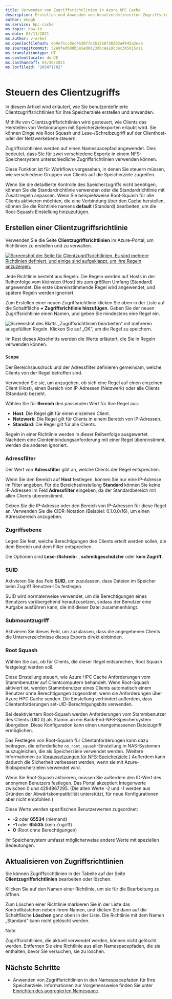 ```yaml
---
title: Verwenden von Zugriffsrichtlinien in Azure HPC Cache
description: Erstellen und Anwenden von benutzerdefinierten Zugriffsrichtlinien, um den Clientzugriff auf Speicherziele in Azure HPC Cache einzuschränken
author: ekpgh
ms.service: hpc-cache
ms.topic: how-to
ms.date: 03/11/2021
ms.author: v-erkel
ms.openlocfilehash: eb9e71cc8ec463077e3b12b8738203a4945a2eab
ms.sourcegitcommit: 32e0fedb80b5a5ed0d2336cea18c3ec3b5015ca1
ms.translationtype: HT
ms.contentlocale: de-DE
ms.lasthandoff: 03/30/2021
ms.locfileid: "103471782"
---
```

# <a name="control-client-access"></a>Steuern des Clientzugriffs

In diesem Artikel wird erläutert, wie Sie benutzerdefinierte Clientzugriffsrichtlinien für Ihre Speicherziele erstellen und anwenden.

Mithilfe von Clientzugriffsrichtlinien wird gesteuert, wie Clients das Herstellen von Verbindungen mit Speicherzielexporten erlaubt wird. Sie können Dinge wie Root Squash und Lese-/Schreibzugriff auf der Clienthost- oder der Netzwerkebene steuern.

Zugriffsrichtlinien werden auf einen Namespacepfad angewendet. Dies bedeutet, dass Sie für zwei verschiedene Exporte in einem NFS-Speichersystem unterschiedliche Zugriffsrichtlinien verwenden können.

Diese Funktion ist für Workflows vorgesehen, in denen Sie steuern müssen, wie verschiedene Gruppen von Clients auf die Speicherziele zugreifen.

Wenn Sie die detaillierte Kontrolle des Speicherzugriffs nicht benötigen, können Sie die Standardrichtlinie verwenden oder die Standardrichtlinie mit Zusatzregeln anpassen. Wenn Sie beispielsweise Root-Squash für alle Clients aktivieren möchten, die eine Verbindung über den Cache herstellen, können Sie die Richtlinie namens **default** (Standard) bearbeiten, um die Root-Squash-Einstellung hinzuzufügen.

## <a name="create-a-client-access-policy"></a>Erstellen einer Clientzugriffsrichtlinie

Verwenden Sie die Seite **Clientzugriffsrichtlinien** im Azure-Portal, um Richtlinien zu erstellen und zu verwalten. <!-- is there AZ CLI for this? -->

[![Screenshot der Seite für Clientzugriffsrichtlinien. Es sind mehrere Richtlinien definiert, und einige sind aufgeklappt, um ihre Regeln anzuzeigen.](media/policies-overview.png)](media/policies-overview.png#lightbox)

Jede Richtlinie besteht aus Regeln. Die Regeln werden auf Hosts in der Reihenfolge vom kleinsten (Host) bis zum größten Umfang (Standard) angewendet. Die erste übereinstimmende Regel wird angewendet, und spätere Regeln werden ignoriert.

Zum Erstellen einer neuen Zugriffsrichtlinie klicken Sie oben in der Liste auf die Schaltfläche **+ Zugriffsrichtlinie hinzufügen**. Geben Sie der neuen Zugriffsrichtlinie einen Namen, und geben Sie mindestens eine Regel ein.

![Screenshot des Blatts „Zugriffsrichtlinien bearbeiten“ mit mehreren ausgefüllten Regeln. Klicken Sie auf „OK“, um die Regel zu speichern.](media/add-policy.png)

Im Rest dieses Abschnitts werden die Werte erläutert, die Sie in Regeln verwenden können.

### <a name="scope"></a>`Scope`

Der Bereichsausdruck und der Adressfilter definieren gemeinsam, welche Clients von der Regel betroffen sind.

Verwenden Sie sie, um anzugeben, ob sich eine Regel auf einen einzelnen Client (Host), einen Bereich von IP-Adressen (Netzwerk) oder alle Clients (Standard) bezieht.

Wählen Sie für **Bereich** den passenden Wert für Ihre Regel aus:

* **Host**: Die Regel gilt für einen einzelnen Client.
* **Netzwerk**: Die Regel gilt für Clients in einem Bereich von IP-Adressen.
* **Standard**: Die Regel gilt für alle Clients.

Regeln in einer Richtlinie werden in dieser Reihenfolge ausgewertet. Nachdem eine Cienteinbindungsanforderung mit einer Regel übereinstimmt, werden die anderen ignoriert.

### <a name="address-filter"></a>Adressfilter

Der Wert von **Adressfilter** gibt an, welche Clients der Regel entsprechen.

Wenn Sie den Bereich auf **Host** festlegen, können Sie nur eine IP-Adresse im Filter angeben. Für die Bereichseinstellung **Standard** können Sie keine IP-Adressen im Feld **Adressfilter** eingeben, da der Standardbereich mit allen Clients übereinstimmt.

Geben Sie die IP-Adresse oder den Bereich von IP-Adressen für diese Regel an. Verwenden Sie die CIDR-Notation (Beispiel: 0.1.0.0/16), um einen Adressbereich anzugeben.

### <a name="access-level"></a>Zugriffsebene

Legen Sie fest, welche Berechtigungen den Clients erteilt werden sollen, die dem Bereich und dem Filter entsprechen.

Die Optionen sind **Lese-/Schreib-** , **schreibgeschützter** oder **kein Zugriff**.

### <a name="suid"></a>SUID

Aktivieren Sie das Feld **SUID**, um zuzulassen, dass Dateien im Speicher beim Zugriff Benutzer-IDs festlegen.

SUID wird normalerweise verwendet, um die Berechtigungen eines Benutzers vorübergehend heraufzusetzen, sodass der Benutzer eine Aufgabe ausführen kann, die mit dieser Datei zusammenhängt.

### <a name="submount-access"></a>Submountzugriff

Aktivieren Sie dieses Feld, um zuzulassen, dass die angegebenen Clients die Unterverzeichnisse dieses Exports direkt einbinden.

### <a name="root-squash"></a>Root Squash

Wählen Sie aus, ob für Clients, die dieser Regel entsprechen, Root Squash festgelegt werden soll.

Diese Einstellung steuert, wie Azure HPC Cache Anforderungen vom Stammbenutzer auf Clientcomputern behandelt. Wenn Root-Squash aktiviert ist, werden Stammbenutzer eines Clients automatisch einem Benutzer ohne Berechtigungen zugeordnet, wenn sie Anforderungen über Azure HPC Cache senden. Die Einstellung verhindert außerdem, dass Clientanforderungen set-UID-Berechtigungsbits verwenden.

Bei deaktiviertem Root-Squash werden Anforderungen vom Stammbenutzer des Clients (UID 0) als Stamm an ein Back-End-NFS-Speichersystem übergeben. Diese Konfiguration kann einen unangemessenen Dateizugriff ermöglichen.

Das Festlegen von Root-Squash für Clientanforderungen kann dazu beitragen, die erforderliche ``no_root_squash``-Einstellung in NAS-Systemen auszugleichen, die als Speicherziele verwendet werden. (Weitere Informationen zu [Voraussetzungen für NFS-Speicherziele](hpc-cache-prerequisites.md#nfs-storage-requirements).) Außerdem kann dadurch die Sicherheit verbessert werden, wenn sie mit Azure-Blobspeicherzielen verwendet wird.

Wenn Sie Root-Squash aktivieren, müssen Sie außerdem den ID-Wert des anonymen Benutzers festlegen. Das Portal akzeptiert Integerwerte zwischen 0 und 4294967295. (Die alten Werte -2 und -1 werden aus Gründen der Abwärtskompatibilität unterstützt, für neue Konfigurationen aber nicht empfohlen.)

Diese Werte werden spezifischen Benutzerwerten zugeordnet:

* **-2** oder **65534** (niemand)
* **-1** oder **65535** (kein Zugriff)
* **0** (Root ohne Berechtigungen)

Ihr Speichersystem umfasst möglicherweise andere Werte mit speziellen Bedeutungen.

## <a name="update-access-policies"></a>Aktualisieren von Zugriffsrichtlinien

Sie können Zugriffsrichtlinien in der Tabelle auf der Seite **Clientzugriffsrichtlinien** bearbeiten oder löschen.

Klicken Sie auf den Namen einer Richtlinie, um sie für die Bearbeitung zu öffnen.

Zum Löschen einer Richtlinie markieren Sie in der Liste das Kontrollkästchen neben ihrem Namen, und klicken Sie dann auf die Schaltfläche **Löschen** ganz oben in der Liste. Die Richtlinie mit dem Namen „Standard“ kann nicht gelöscht werden.

> [!NOTE]
> Zugriffsrichtlinien, die aktuell verwendet werden, können nicht gelöscht werden. Entfernen Sie eine Richtlinie aus allen Namespacepfaden, die sie enthalten, bevor Sie versuchen, sie zu löschen.

## <a name="next-steps"></a>Nächste Schritte

* Anwenden von Zugriffsrichtlinien in den Namespacepfaden für Ihre Speicherziele. Informationen zur Vorgehensweise finden Sie unter [Einrichten des aggregierten Namespace](add-namespace-paths.md).
